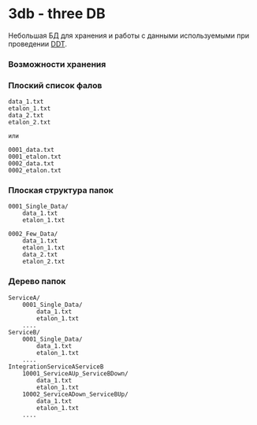 # 3db - three DB

Небольшая БД для хранения и работы с данными используемыми при проведении [DDT](https://en.wikipedia.org/wiki/Data-driven_testing).

### Возможности хранения

### Плоский список фалов

```
data_1.txt
etalon_1.txt
data_2.txt
etalon_2.txt

или

0001_data.txt
0001_etalon.txt
0002_data.txt
0002_etalon.txt
```

### Плоская структура папок

```
0001_Single_Data/
    data_1.txt
    etalon_1.txt

0002_Few_Data/
    data_1.txt
    etalon_1.txt
    data_2.txt
    etalon_2.txt
```

### Дерево папок

```
ServiceA/
    0001_Single_Data/
        data_1.txt
        etalon_1.txt
    ....
ServiceB/
    0001_Single_Data/
        data_1.txt
        etalon_1.txt
    ....
IntegrationServiceAServiceB
    10001_ServiceAUp_ServiceBDown/
        data_1.txt
        etalon_1.txt
    10002_ServiceADown_ServiceBUp/
        data_1.txt
        etalon_1.txt
    ....
```
